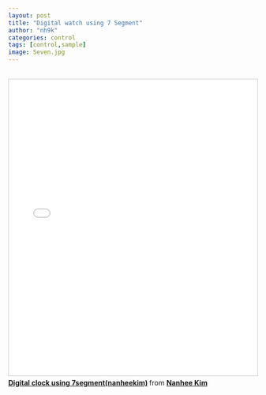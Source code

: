 ```yaml
---
layout: post
title: "Digital watch using 7 Segment"
author: "nh9k"
categories: control
tags: [control,sample]
image: Seven.jpg
---
```

<br>
<iframe src="//www.slideshare.net/slideshow/embed_code/key/48qCD75tuoVBWN" width="1000" height="600" frameborder="0" marginwidth="0" marginheight="0" scrolling="no" style="border:1px solid #CCC; border-width:1px; margin-bottom:5px; max-width: 100%;" allowfullscreen> </iframe>  
<div style="margin-bottom:5px"> <strong> <a href="//www.slideshare.net/ssuserf5270f/digital-clock-using-7segmentnanheekim" title="Digital clock using 7segment(nanheekim)" target="_blank">Digital clock using 7segment(nanheekim)</a> </strong> from <strong><a href="https://www.slideshare.net/ssuserf5270f" target="_blank">Nanhee Kim</a></strong> </div>
<br>
<br>
<br>
<br>
<br>
<br>